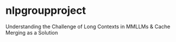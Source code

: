 # nlpgroupproject
Understanding the Challenge of Long Contexts in MMLLMs &amp; Cache Merging as a Solution
